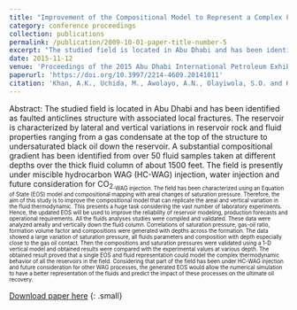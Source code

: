 ```yaml
---
title: "Improvement of the Compositional Model to Represent a Complex Fluid System of a U.A.E. Carbonate Reservoir"
category: conference proceedings
collection: publications
permalink: /publication/2009-10-01-paper-title-number-5
excerpt: "The studied field is located in Abu Dhabi and has been identified as faulted anticlines structure with associated local fractures. The reservoir is characterized by lateral and vertical variations in reservoir rock and fluid properties ranging from a gas condensate at the top of the structure to undersaturated black oil down the reservoir. A substantial compositional gradient has been identified from over 50 fluid samples taken at different depths over the thick fluid column of about 1500 feet. The field is presently under miscible hydrocarbon WAG (HC-WAG) injection, water injection and future consideration for CO2-WAG injection. The field has been characterized using an Equation of State (EOS) model and compositional mapping with areal changes of saturation pressure. Therefore, the aim of this study is to improve the compositional model that can replicate the areal and vertical variation in the fluid thermodynamic."
date: 2015-11-12
venue: 'Proceedings of the 2015 Abu Dhabi International Petroleum Exhibition & Conference (ADIPEC 2015), November 9 - 12, UAE'
paperurl: 'https://doi.org/10.3997/2214-4609.20141011'
citation: 'Khan, A.K., Uchida, M., Awolayo, A.N., Olayiwola, S.O. and Khaled E.A. (2015). &quot;Improvement of the Compositional Model to Represent a Complex Fluid System of a U.A.E. Carbonate Reservoir.&quot; <i>Proceedings of the 2015 Abu Dhabi International Petroleum Exhibition & Conference (ADIPEC 2015), November 9 - 12, UAE</i>.'
---
```

Abstract: The studied field is located in Abu Dhabi and has been identified as faulted anticlines structure with associated local fractures. The reservoir is characterized by lateral and vertical variations in reservoir rock and fluid properties ranging from a gas condensate at the top of the structure to undersaturated black oil down the reservoir. A substantial compositional gradient has been identified from over 50 fluid samples taken at different depths over the thick fluid column of about 1500 feet. The field is presently under miscible hydrocarbon WAG (HC-WAG) injection, water injection and future consideration for CO<sub>2<sub>-WAG injection. The field has been characterized using an Equation of State (EOS) model and compositional mapping with areal changes of saturation pressure. Therefore, the aim of this study is to improve the compositional model that can replicate the areal and vertical variation in the fluid thermodynamic. This presents a huge task considering the vast number of laboratory experiments. Hence, the updated EOS will be used to improve the reliability of reservoir modeling, production forecasts and operational requirements. All the fluids analyses studies were compiled and validated. These data were analyzed areally and vertically down the fluid column. Correlations of saturation pressure, gas-oil ratio, formation volume factor and compositions were generated with depths across the formation. The data showed a large variation of saturation pressure, all fluids parameters and composition with depth especially close to the gas oil contact. Then the compositions and saturation pressures were validated using a 1-D vertical model and obtained results were compared with the experimental values at various depth. The obtained result proved that a single EOS and fluid representation could model the complex thermodynamic behavior of all the reservoirs in the field. Considering that part of the field has been under HC-WAG injection and future consideration for other WAG processes, the generated EOS would allow the numerical simulation to have a better representation of the fluids and predict the impact of these processes on the ultimate oil recovery.

[Download paper here](https://www.researchgate.net/publication/301464614_Improvement_of_the_Compositional_Model_to_Represent_a_Complex_Fluid_System_of_a_UAE_Carbonate_Reservoir)
{: .small}

